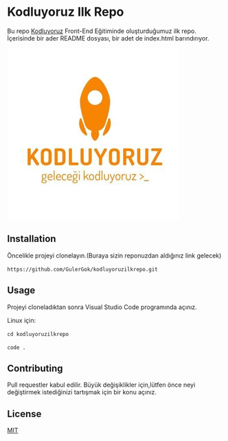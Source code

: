 # Kodluyoruz Ilk Repo
Bu repo [Kodluyoruz](https://www.kodluyoruz.org/) Front-End Eğitiminde oluşturduğumuz ilk repo. İçerisinde bir ader README dosyası, bir adet de index.html barındırıyor.

![Logo](https://raw.githubusercontent.com/Kodluyoruz/taskforce/git/git/markdown-nedir-nasil-kullaniriz-/figures/kodluyoruz_logo.jpg)

## Installation
Öncelikle projeyi clonelayın.(Buraya sizin reponuzdan aldığınız link gelecek)

`https://github.com/GulerGok/kodluyoruzilkrepo.git`

## Usage
Projeyi cloneladıktan sonra Visual Studio Code programında açınız.

Linux için:

`cd kodluyoruzilkrepo`

`code .`

## Contributing
Pull requestler kabul edilir. Büyük değişiklikler için,lütfen önce neyi değiştirmek 
istediğinizi tartışmak için bir konu açınız. 

## License
[MIT](https://choosealicense.com/licenses/mit/)
